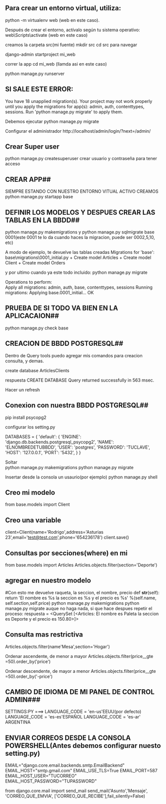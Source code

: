 ## Para crear un entorno virtual, utiliza: ##
python -m virtualenv web   (web en este caso).


Después de crear el entorno, actívalo según tu sistema operativo:
web\Scripts\activate  (web en este caso)


creamos la carpeta src(mi fuente)
mkdir src
cd src para navegar

django-admin startproject mi_web

correr la app
cd mi_web (llamda asi en este caso)

python manage.py runserver 

## SI SALE ESTE ERROR: 
You have 18 unapplied migration(s). Your project may not work properly until you apply the migrations for app(s): admin, auth, contenttypes, sessions.
Run 'python manage.py migrate' to apply them.

Debemos ejecutar
python manage.py migrate

Configurar el administrador 
http://localhost/admin/login/?next=/admin/

## Crear Super user
python manage.py createsuperuser
crear usuario y contraseña para tener acceso

## CREAR APP##
SIEMPRE ESTANDO CON NUESTRO ENTORNO VITUAL ACTIVO CREAMOS 
python manage.py startapp base 

## DEFINIR LOS MODELOS Y DESPUES CREAR LAS TABLAS EN LA BBDD##
python manage.py makemigrations y python manage.py sqlmigrate base 0001(este 0001 te lo da cuando haces la migracion, puede ser 0002,5,10, etc)

A modo de ejemplo, te devuelve las tablas creadas Migrations for 'base':
  base\migrations\0001_initial.py
    + Create model Articles
    + Create model Client
    + Create model Orders

y por ultimo cuando ya este todo incluido:
python manage.py migrate 

Operations to perform:                                                                                                                           
  Apply all migrations: admin, auth, base, contenttypes, sessions
Running migrations:
  Applying base.0001_initial... OK

## PRUEBA DE SI TODO VA BIEN EN LA APLICACAION##
python manage.py check base



## CREACION DE BBDD POSTGRESQL##
Dentro de Query tools puedo agregar mis comandos para creacion consulta, y demas.

create database ArticlesClients 

respuesta
CREATE DATABASE
Query returned successfully in 563 msec.

Hacer un refresh

## Conexion con nuestra BBDD POSTGRESQL##
pip install psycopg2

configurar los setting.py 

DATABASES = {
    'default': {
        'ENGINE': 'django.db.backends.postgresql_psycopg2',
        'NAME': 'ELNOMBREDETUBBDD',
        'USER': 'postgres',
        'PASSWORD': 'TUCLAVE', 
        'HOST': '127.0.0.1',
        'PORT': '5432',
    }
}

Soltar  
python manage.py makemigrations
python manage.py migrate

Insertar desde la consola un usaurio(por ejemplo)
python manage.py shell 

## Creo mi modelo
from base.models import Client

## Creo una variable
client=Client(name='Rodrigo',address='Asturias 23',email='test@test.com',phone='654236178')
client.save()

## Consultas por secciones(where) en mi 
from base.models import Articles
Articles.objects.filter(section='Deporte')

## agregar en nuestro modelo
#Con esto me devuelve raqueta, la seccion, el nombre, precio
    def __str__(self):
        return 'El nombre es %s la seccion es %s y el precio es %s' %(self.name, self.section,self.price)
python manage.py makemigrations
python manage.py migrate
auque no haga nada, si que hace despues repetir el proceso:
respuesta = <QuerySet [<Articles: El nombre es Paleta la seccion es Deporte y el precio es 150.80>]>


## Consulta mas restrictiva
Articles.objects.filter(name'Mesa',section='Hogar') 

Ordenar ascendente, de menor a mayor
Articles.objects.filter(price__gte =50).order_by('price')

Ordenar descendente, de mayor a menor
Articles.objects.filter(price__gte =50).order_by('-price')


## CAMBIO DE IDIOMA DE MI PANEL DE CONTROL ADMIN###
SETTINGS:PY ===> LANGUAGE_CODE = 'en-us'EEUU(por defecto)   LANGUAGE_CODE = 'es-es'ESPAÑOL     LANGUAGE_CODE = 'es-ar' ARGENTINA 


## ENVIAR CORREOS DESDE LA CONSOLA POWERSHELL(Antes debemos configurar nuesto setting.py)

EMAIL="django.core.email.backends.smtp.EmailBackend"
EMAIL_HOST="smtp.gmail.com"
EMAIL_USE_TLS=True
EMAIL_PORT=587
EMAIL_HOST_USER="TUCORREO"
EMAIL_HOST_PASSWORD="TUPASSWORD"


from django.core.mail import send_mail
send_mail('Asunto','Mensaje', 'CORREO_QUE_EMVIA', ['CORREO_QUE_RECIBE'],fail_silently=False)
